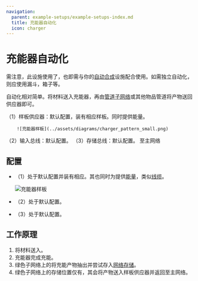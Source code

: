 ```yaml
---
navigation:
  parent: example-setups/example-setups-index.md
  title: 充能器自动化
  icon: charger
---
```


# 充能器自动化

需注意，此设施使用了<ItemLink id="pattern_provider" />，也即需与你的[自动合成](../ae2-mechanics/autocrafting.md)设施配合使用。如需独立自动化<ItemLink id="charger" />，则应使用漏斗，箱子等。

自动化<ItemLink id="charger" />相对简单。<ItemLink id="pattern_provider" />将材料送入充能器，再由[管道子网络](pipe-subnet.md)或其他物品管道将产物送回供应器即可。

<GameScene zoom="6" interactive={true}>
  <ImportStructure src="../assets/assemblies/charger_automation.snbt" />

<BoxAnnotation color="#dddddd" min="1 0 0" max="2 1 1">
        （1）样板供应器：默认配置，装有相应样板。同时提供能量。

        ![充能器样板](../assets/diagrams/charger_pattern_small.png)
  </BoxAnnotation>

<BoxAnnotation color="#dddddd" min="0 1 0" max="1 1.3 1">
        （2）输入总线：默认配置。
  </BoxAnnotation>

<BoxAnnotation color="#dddddd" min="1 1 0" max="2 1.3 1">
        （3）存储总线：默认配置。
  </BoxAnnotation>

<DiamondAnnotation pos="4 0.5 0.5" color="#00ff00">
        至主网络
    </DiamondAnnotation>

  <IsometricCamera yaw="195" pitch="30" />
</GameScene>

## 配置

* <ItemLink id="pattern_provider" />（1）处于默认配置并装有相应<ItemLink id="processing_pattern" />。其也同时为<ItemLink id="charger" />提供[能量](../ae2-mechanics/energy.md)，类似[线缆](../items-blocks-machines/cables.md)。
  
    ![充能器样板](../assets/diagrams/charger_pattern.png)

* <ItemLink id="import_bus" />（2）处于默认配置。
* <ItemLink id="storage_bus" />（3）处于默认配置。

## 工作原理

1. <ItemLink id="pattern_provider" />将材料送入<ItemLink id="charger" />。
2. 充能器完成充能。
3. 绿色子网络上的<ItemLink id="import_bus" />将充能产物抽出并尝试存入[网络存储](../ae2-mechanics/import-export-storage.md)。
4. 绿色子网络上的存储位置仅有<ItemLink id="storage_bus" />，其会将产物送入样板供应器并返回至主网络。
